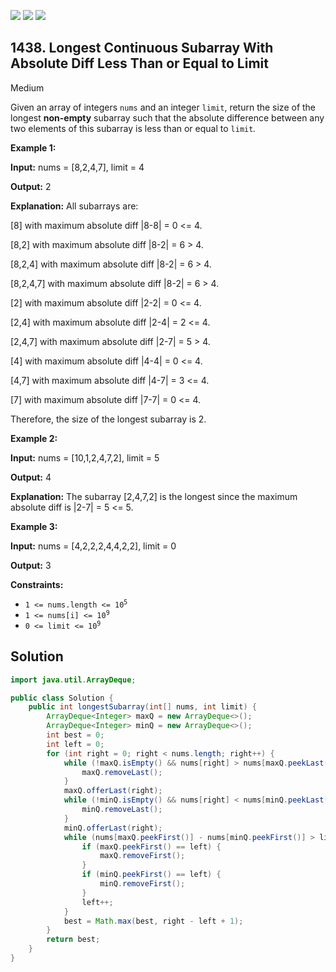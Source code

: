 [![](https://img.shields.io/github/stars/javadev/LeetCode-in-Java?label=Stars&style=flat-square)](https://github.com/javadev/LeetCode-in-Java)
[![](https://img.shields.io/github/forks/javadev/LeetCode-in-Java?label=Fork%20me%20on%20GitHub%20&style=flat-square)](https://github.com/javadev/LeetCode-in-Java/fork)
[![](https://img.shields.io/badge/-LeetCode%20in%20Kotlin-blue?style=flat-square)](https://github.com/javadev/LeetCode-in-Kotlin)

## 1438\. Longest Continuous Subarray With Absolute Diff Less Than or Equal to Limit

Medium

Given an array of integers `nums` and an integer `limit`, return the size of the longest **non-empty** subarray such that the absolute difference between any two elements of this subarray is less than or equal to `limit`_._

**Example 1:**

**Input:** nums = [8,2,4,7], limit = 4

**Output:** 2

**Explanation:** All subarrays are: 

[8] with maximum absolute diff \|8-8\| = 0 <= 4.

[8,2] with maximum absolute diff \|8-2\| = 6 > 4. 

[8,2,4] with maximum absolute diff \|8-2\| = 6 > 4. 

[8,2,4,7] with maximum absolute diff \|8-2\| = 6 > 4. 

[2] with maximum absolute diff \|2-2\| = 0 <= 4.

[2,4] with maximum absolute diff \|2-4\| = 2 <= 4. 

[2,4,7] with maximum absolute diff \|2-7\| = 5 > 4. 

[4] with maximum absolute diff \|4-4\| = 0 <= 4. 

[4,7] with maximum absolute diff \|4-7\| = 3 <= 4. 

[7] with maximum absolute diff \|7-7\| = 0 <= 4. 

Therefore, the size of the longest subarray is 2.

**Example 2:**

**Input:** nums = [10,1,2,4,7,2], limit = 5

**Output:** 4

**Explanation:** The subarray [2,4,7,2] is the longest since the maximum absolute diff is \|2-7\| = 5 <= 5.

**Example 3:**

**Input:** nums = [4,2,2,2,4,4,2,2], limit = 0

**Output:** 3

**Constraints:**

*   <code>1 <= nums.length <= 10<sup>5</sup></code>
*   <code>1 <= nums[i] <= 10<sup>9</sup></code>
*   <code>0 <= limit <= 10<sup>9</sup></code>

## Solution

```java
import java.util.ArrayDeque;

public class Solution {
    public int longestSubarray(int[] nums, int limit) {
        ArrayDeque<Integer> maxQ = new ArrayDeque<>();
        ArrayDeque<Integer> minQ = new ArrayDeque<>();
        int best = 0;
        int left = 0;
        for (int right = 0; right < nums.length; right++) {
            while (!maxQ.isEmpty() && nums[right] > nums[maxQ.peekLast()]) {
                maxQ.removeLast();
            }
            maxQ.offerLast(right);
            while (!minQ.isEmpty() && nums[right] < nums[minQ.peekLast()]) {
                minQ.removeLast();
            }
            minQ.offerLast(right);
            while (nums[maxQ.peekFirst()] - nums[minQ.peekFirst()] > limit) {
                if (maxQ.peekFirst() == left) {
                    maxQ.removeFirst();
                }
                if (minQ.peekFirst() == left) {
                    minQ.removeFirst();
                }
                left++;
            }
            best = Math.max(best, right - left + 1);
        }
        return best;
    }
}
```